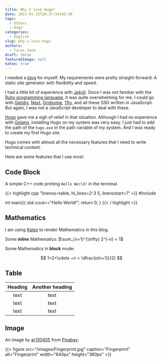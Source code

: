 ```yaml
---
title: Why I Love Hugo?
date: 2021-01-25T20:37:54+05:30
tags:
  - Others
  - Hugo
categories:
  - English
slug: why-i-love-hugo
authors:
  - Tarun Jana
draft: false
featuredImage: null
katex: true
---
```


I needed a [blog](/) for myself. My requirements were pretty straight-forward: A static site generator with flexibility and speed.

I had a little bit of experience with [Jekyll](https://jekyllrb.com/). Since I was not familiar with the [Ruby programming language](https://www.ruby-lang.org/en/), it was quite overwhelming for me. I could go with [Gatsby](https://www.gatsbyjs.com/), [Next](https://nextjs.org/), [Gridsome](https://gridsome.org/), [11ty](https://www.11ty.dev/), and all these SSG written in JavaScript. But again, I was not a JavaScript developer to deal with these.

[Hugo](https://gohugo.io/) gave me a sigh of relief in that situation. Although I had no experience with [Golang](https://golang.org/), installing Hugo on my system was very easy. I just had to add the path of the `hugo.exe` in the path variable of my system. And I was ready to create my first Hugo site.

Hugo comes with almost all the necessary features that I need to write technical content.

Here are some features that I use most:

## Code Block

A simple C++ code printing `Hello World!` in the terminal.

{{< highlight cpp "linenos=table, hl_lines=2-3 5, linenostart=1" >}}
#include<iostream>

int main(){
    std::cout<<"Hello World!";
    return 0;
}
{{< / highlight >}}

## Mathematics

I am using [Katex](https://katex.org/) to render Mathematics in this blog.

Some **inline** Mathematics: $\sum_{n=1}^{\infty} 2^{-n} = 1$

Some Mathematics in **block** mode:

$$
1+2+\cdots +n = \dfrac{n(n+1)}{2}
$$

## Table

| Heading | Another heading |
| :----:  | :-------------: |
|  text   |      text       |
|  text   |      text       |
|  text   |      text       |

## Image

An image by [ar130405](https://pixabay.com/users/ar130405-423602/) from [Pixabay](https://pixabay.com/):

{{< figure src="/images/Fingerprint.jpg" caption="Fingerprint" alt="Fingerprint" width="640px" height="360px" >}}